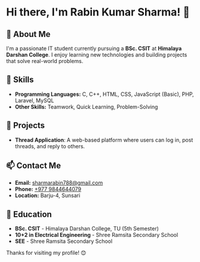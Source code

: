 # Hi there, I'm Rabin Kumar Sharma! 👋

## 🚀 About Me
I'm a passionate IT student currently pursuing a **BSc. CSIT** at **Himalaya Darshan College**. I enjoy learning new technologies and building projects that solve real-world problems.

## 🔧 Skills
- **Programming Languages:** C, C++, HTML, CSS, JavaScript (Basic), PHP, Laravel, MySQL
- **Other Skills:** Teamwork, Quick Learning, Problem-Solving

## 📂 Projects
- **Thread Application**: A web-based platform where users can log in, post threads, and reply to others.

## 📫 Contact Me
- **Email:** sharmarabin788@gmail.com
- **Phone:** [+977 9844644079](tel:+9779844644079)
- **Location:** Barju-4, Sunsari

<!-- ## 🌱 Currently Learning
- PHP and
- PHP Frameworks -->

## 📜 Education
- **BSc. CSIT** - Himalaya Darshan College, TU (5th Semester)
- **10+2 in Electrical Engineering** - Shree Ramsita Secondary School
- **SEE** - Shree Ramsita Secondary School

Thanks for visiting my profile! 😊
